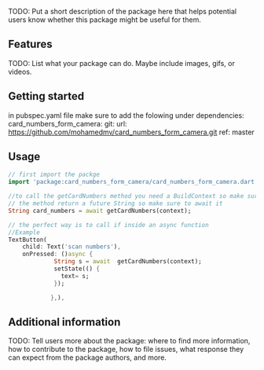 <!-- 
This README describes the package. If you publish this package to pub.dev,
this README's contents appear on the landing page for your package.

For information about how to write a good package README, see the guide for
[writing package pages](https://dart.dev/guides/libraries/writing-package-pages). 

For general information about developing packages, see the Dart guide for
[creating packages](https://dart.dev/guides/libraries/create-library-packages)
and the Flutter guide for
[developing packages and plugins](https://flutter.dev/developing-packages). 
-->

TODO: Put a short description of the package here that helps potential users
know whether this package might be useful for them.

## Features

TODO: List what your package can do. Maybe include images, gifs, or videos.

## Getting started

in pubspec.yaml file make sure to add the folowing under dependencies:
  card_numbers_form_camera:
      git:
        url: https://github.com/mohamedmv/card_numbers_form_camera.git
        ref: master

## Usage



```dart
// first import the packge
import 'package:card_numbers_form_camera/card_numbers_form_camera.dart';
```
```dart
//to call the getCardNumbers method you need a BuildContext so make sure to be inside of a widget
// the method return a future String so make sure to await it
String card_numbers = await getCardNumbers(context);
```

```dart
// the perfect way is to call if inside an async function
//Example
TextButton(
    child: Text('scan numbers'),
    onPressed: ()async {
             String s = await  getCardNumbers(context);
             setState(() {
               text= s;
             });

            },),
```

## Additional information

TODO: Tell users more about the package: where to find more information, how to 
contribute to the package, how to file issues, what response they can expect 
from the package authors, and more.
